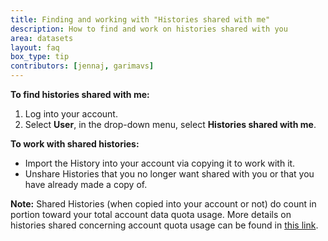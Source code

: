 ```yaml
---
title: Finding and working with "Histories shared with me"
description: How to find and work on histories shared with you
area: datasets
layout: faq
box_type: tip
contributors: [jennaj, garimavs]
---
```


**To find histories shared with me:**
1. Log into your account.
2. Select **User**, in the drop-down menu, select **Histories shared with me**.

**To work with shared histories:**
- Import the History into your account via copying it to work with it.
- Unshare Histories that you no longer want shared with you or that you have already made a copy of.

**Note:** Shared Histories (when copied into your account or not) do count in portion toward your total account data quota usage. More details on histories shared concerning account quota usage can be found in [this link](https://training.galaxyproject.org/training-material/faqs/galaxy/#unsharing-unwanted-histories).
